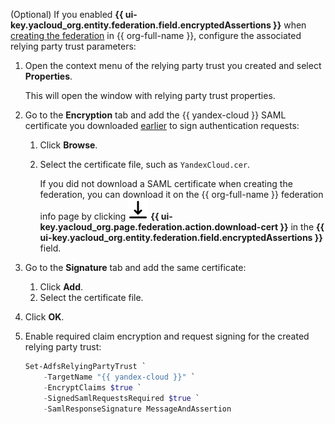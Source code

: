 (Optional) If you enabled **{{ ui-key.yacloud_org.entity.federation.field.encryptedAssertions }}** when [creating the federation](#create-federation) in {{ org-full-name }}, configure the associated relying party trust parameters:

1. Open the context menu of the relying party trust you created and select **Properties**.

    This will open the window with relying party trust properties.

1. Go to the **Encryption** tab and add the {{ yandex-cloud }} SAML certificate you downloaded [earlier](#create-federation) to sign authentication requests:

    1. Click **Browse**.
    1. Select the certificate file, such as `YandexCloud.cer`.

         If you did not download a SAML certificate when creating the federation, you can download it on the {{ org-full-name }} federation info page by clicking ![ArrowDownToLine](../../_assets/console-icons/arrow-down-to-line.svg) **{{ ui-key.yacloud_org.page.federation.action.download-cert }}** in the **{{ ui-key.yacloud_org.entity.federation.field.encryptedAssertions }}** field.

1. Go to the **Signature** tab and add the same certificate:

    1. Click **Add**.
    1. Select the certificate file.

1. Click **OK**.

1. Enable required claim encryption and request signing for the created relying party trust:

    ```powershell
    Set-AdfsRelyingPartyTrust `
        -TargetName "{{ yandex-cloud }}" `
        -EncryptClaims $true `
        -SignedSamlRequestsRequired $true `
        -SamlResponseSignature MessageAndAssertion
    ```

